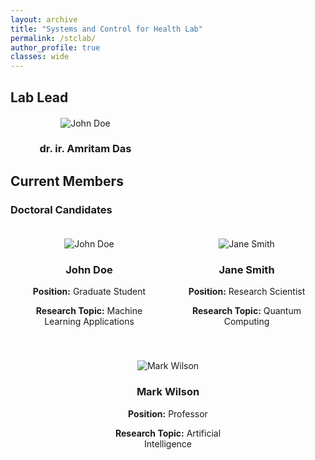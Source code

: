 ```yaml
---
layout: archive
title: "Systems and Control for Health Lab"
permalink: /stclab/
author_profile: true
classes: wide
---
```

## Lab Lead 

  <div class="member">
    <img src="/assets/2022Illinois.jpg" alt="John Doe" />
    <h3>dr. ir. Amritam Das</h3>
  </div>

## Current Members

### Doctoral Candidates

<style>
.member-container {
  display: flex;
  flex-wrap: wrap;
  justify-content: space-around; /* Adjust spacing as necessary */
}

.member {
  text-align: center; /* Center the text below the images */
  margin: 20px; /* Space between each member */
  width: 200px; /* Set a width for the member boxes */
}

.member img {
  max-width: 100%; /* Ensure images are responsive */
  height: auto; /* Maintain aspect ratio */
}
</style>

<div class="member-container">
  
  <div class="member">
    <img src="/assets/2022Illinois.jpg" alt="John Doe" />
    <h3>John Doe</h3>
    <p><strong>Position:</strong> Graduate Student</p>
    <p><strong>Research Topic:</strong> Machine Learning Applications</p>
  </div>

  <div class="member">
    <img src="/assets/2022Illinois.jpg" alt="Jane Smith" />
    <h3>Jane Smith</h3>
    <p><strong>Position:</strong> Research Scientist</p>
    <p><strong>Research Topic:</strong> Quantum Computing</p>
  </div>

  <div class="member">
    <img src="/assets/2022Illinois.jpg" alt="Mark Wilson" />
    <h3>Mark Wilson</h3>
    <p><strong>Position:</strong> Professor</p>
    <p><strong>Research Topic:</strong> Artificial Intelligence</p>
  </div>

  <!-- Add more members as needed -->

</div>

<!--You can download a PDF copy of my CV [here](/files/AmritamCV.pdf).-->
